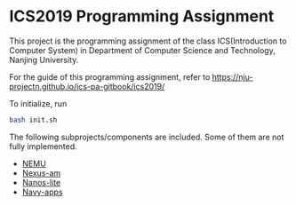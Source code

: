 # ICS2019 Programming Assignment

This project is the programming assignment of the class ICS(Introduction to Computer System) in Department of Computer Science and Technology, Nanjing University.

For the guide of this programming assignment,
refer to https://nju-projectn.github.io/ics-pa-gitbook/ics2019/

To initialize, run
```bash
bash init.sh
```

The following subprojects/components are included. Some of them are not fully implemented.
* [NEMU](https://github.com/NJU-ProjectN/nemu)
* [Nexus-am](https://github.com/NJU-ProjectN/nexus-am)
* [Nanos-lite](https://github.com/NJU-ProjectN/nanos-lite)
* [Navy-apps](https://github.com/NJU-ProjectN/navy-apps)
